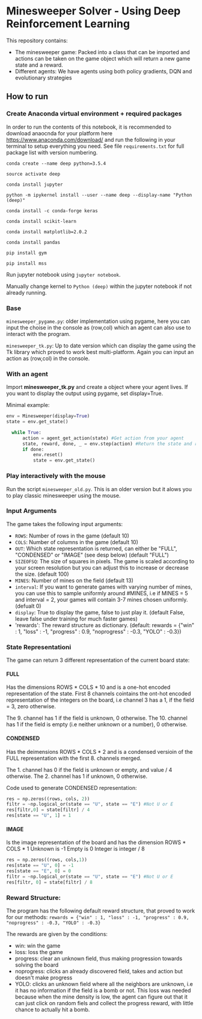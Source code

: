 # Minesweeper Solver - Using Deep Reinforcement Learning

This repository contains:
* The minesweeper game: Packed into a class that can be imported and actions can be taken on the game object which will return a new game state and a reward. 
* Different agents: We have agents using both policy gradients, DQN and evolutionary strategies

## How to run
### Create Anaconda virtual environment + required packages
In order to run the contents of this notebook, it is recommended to download anaocnda for your platform here
https://www.anaconda.com/download/
and run the following in your terminal to setup everything you need. See file `requirements.txt` for full package list with version numbering.

`conda create --name deep python=3.5.4`

`source activate deep`

`conda install jupyter`

`python -m ipykernel install --user --name deep --display-name "Python (deep)"`

`conda install -c conda-forge keras`

`conda install scikit-learn`

`conda install matplotlib=2.0.2`

`conda install pandas`

`pip install gym`

`pip install mss`

Run jupyter notebook using `jupyter notebook`.

Manually change kernel to `Python (deep)` within the jupyter notebook if not already running.



### Base
`minesweeper_pygame.py`: older implementation using pygame, here you can input the choise in the console as (row,col) which an agent can also use to interact with the program.

`minesweeper_tk.py`: Up to date version which can display the game using the Tk library which proved to work best multi-platform. Again you can input an action as (row,col) in the console.

### With an agent
Import **minesweeper_tk.py** and create a object where your agent lives.
If you want to display the output using pygame, set display=True.

Minimal example:
```python
env = Minesweeper(display=True)
state = env.get_state()

  while True:
      action = agent_get_action(state) #Get action from your agent
      state, reward, done, _ = env.step(action) #Return the state and reward for the given action
      if done:
          env.reset()
          state = env.get_state()
```

### Play interactively with the mouse
Run the script `minesweeper_old.py`. This is an older version but it alows you to play classic minesweeper using the mouse. 

### Input Arguments
The game takes the following input arguments:
* `ROWS`: Number of rows in the game (default 10)
* `COLS`: Number of columns in the game (default 10)
* `OUT`: Which state representation is returned, can either be "FULL", "CONDENSED" or "IMAGE" (see desp below) (default "FULL")
* `SIZEOFSQ`: The size of squares in pixels. The game is scaled according to your screen resolution but you can adjust this to increase or decrease the size. (default 100)
* `MINES`: Number of mines on the field (default 13)
* `interval`: If you want to generate games with varying number of mines, you can use this to sample uniformly around #MINES, i.e if MINES = 5 and interval = 2, your games will contain 3-7 mines chosen uniformly. (defualt 0)
* `display`: True to display the game, false to just play it. (default False, leave false under training for much faster games)
* 'rewards': The reward structure as dictionary. (default: rewards = {"win" : 1, "loss" : -1, "progress" : 0.9, "noprogress" : -0.3, "YOLO" : -0.3})

### State Representationi
The game can return 3 different representation of the current board state:
#### FULL
Has the dimensions ROWS * COLS * 10 and is a one-hot encoded representation of the state. First 8 channels cointains the ont-hot encoded representation of the integers on the board, i.e channel 3 has a 1, if the field = 3, zero otherwise.

The 9. channel has 1 if the field is unknown, 0 otherwise.
The 10. channel has 1 if the field is empty (i.e neither unknown or a number), 0 otherwise.

#### CONDENSED
Has the deimensions ROWS * COLS * 2 and is a condensed versioin of the FULL representation with the first 8. channels merged. 

The 1. channel has 0 if the field is unknown or empty, and value / 4 otherwise. 
The 2. channel has 1 if unknown, 0 otherwise.

Code used to generate CONDENSED representation:
```python
res = np.zeros((rows, cols, 2))
filtr = ~np.logical_or(state == "U", state == "E") #Not U or E
res[filtr,0] = state[filtr] / 4
res[state == "U", 1] = 1
```

#### IMAGE
Is the image representation of the board and has the dimension ROWS * COLS * 1
Unknown is -1
Empty is 0
Integer is integer / 8

```python
res = np.zeros((rows, cols,1))
res[state == "U", 0] = -1
res[state == "E", 0] = 0
filtr = ~np.logical_or(state == "U", state == "E") #Not U or E
res[filtr, 0] = state[filtr] / 8
```

### Reward Structure:
The program has the following default reward structure, that proved to work for our methods:
`rewards = {"win" : 1, "loss" : -1, "progress" : 0.9, "noprogress" : -0.3, "YOLO" : -0.3}`

The rewards are given by the conditions:
* win: win the game
* loss: loss the game
* progress: clear an unknown field, thus making progression towards solving the board
* noprogress: clicks an already discovered field, takes and action but doesn't make progress
* YOLO: clicks an unknown field where all the neighbors are unknown, i.e it has no information if the field is a bomb or not. This loss was needed because when the mine density is low, the agent can figure out that it can just click on random fiels and collect the progress reward, with little chance to actually hit a bomb. 
